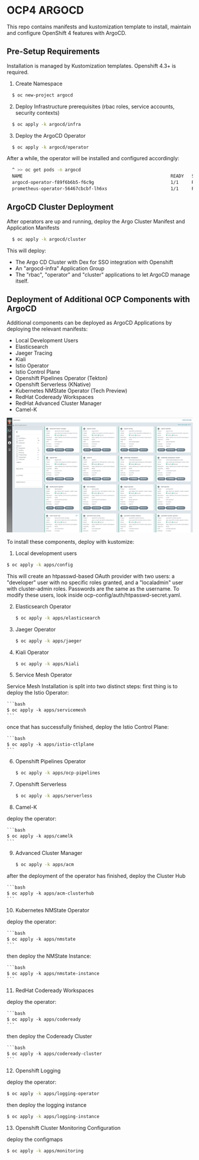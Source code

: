 # OCP4 ARGOCD

This repo contains manifests and kustomization template to install, maintain and configure OpenShift 4 features with ArgoCD.

## Pre-Setup Requirements

Installation is managed by Kustomization templates. Openshift 4.3+ is required.

1. Create Namespace

```bash
  $ oc new-project argocd
```

2. Deploy Infrastructure prerequisites (rbac roles, service accounts, security contexts)

```bash
  $ oc apply -k argocd/infra
```

3. Deploy the ArgoCD Operator

```bash
  $ oc apply -k argocd/operator
```

After a while, the operator will be installed and configured accordingly:

```bash
  ^ >> oc get pods -n argocd
  NAME                                                        READY   STATUS    RESTARTS   AGE
  argocd-operator-f89f6b6b5-f6c9g                             1/1     Running   0          16m
  prometheus-operator-56467cbcbf-lh6xs                        1/1     Running   0          16m
```

## ArgoCD Cluster Deployment

After operators are up and running, deploy the Argo Cluster Manifest and Application Manifests

```bash
  $ oc apply -k argocd/cluster
```

This will deploy:

* The Argo CD Cluster with Dex for SSO integration with Openshift
* An "argocd-infra" Application Group
* The "rbac", "operator" and "cluster" applications to let ArgoCD manage itself.

## Deployment of Additional OCP Components with ArgoCD

Additional components can be deployed as ArgoCD Applications by deploying the relevant manifests:

- Local Development Users
- Elasticsearch
- Jaeger Tracing
- Kiali
- Istio Operator
- Istio Control Plane
- Openshift Pipelines Operator (Tekton)
- Openshift Serverless (KNative)
- Kubernetes NMState Operator (Tech Preview)
- RedHat Codeready Workspaces
- RedHat Advanced Cluster Manager
- Camel-K

![argocd console screenshot](assets/argocd.png)

To install these components, deploy with kustomize:

1. Local development users

  ```bash
  $ oc apply -k apps/config
  ```

This will create an htpasswd-based OAuth provider with two users: a "developer" user with no specific roles granted, and a "localadmin" user with cluster-admin roles.
Passwords are the same as the username. To modify these users, look inside ocp-config/auth/htpasswd-secret.yaml.

2. Elasticsearch Operator

    ```bash
    $ oc apply -k apps/elasticsearch
    ```

3. Jaeger Operator

    ```bash
    $ oc apply -k apps/jaeger
    ```

4. Kiali Operator

    ```bash
    $ oc apply -k apps/kiali
    ```

5. Service Mesh Operator

  Service Mesh Installation is split into two distinct steps: first thing is to deploy the Istio Operator:

    ```bash
    $ oc apply -k apps/servicemesh
    ```

  once that has successfully finished, deploy the Istio Control Plane:

    ```bash
    $ oc apply -k apps/istio-ctlplane
    ```

6. Openshift Pipelines Operator

    ```bash
    $ oc apply -k apps/ocp-pipelines
    ```

7. Openshift Serverless

    ```bash
    $ oc apply -k apps/serverless
    ```

8. Camel-K

  deploy the operator:

    ```bash
    $ oc apply -k apps/camelk
    ```

9. Advanced Cluster Manager

    ```bash
    $ oc apply -k apps/acm
    ```

  after the deployment of the operator has finished, deploy the Cluster Hub

    ```bash
    $ oc apply -k apps/acm-clusterhub
    ```

10. Kubernetes NMState Operator

  deploy the operator:

    ```bash
    $ oc apply -k apps/nmstate
    ```

  then deploy the NMState Instance:

    ```bash
    $ oc apply -k apps/nmstate-instance
    ```

11. RedHat Codeready Workspaces

  deploy the operator:

    ```bash
    $ oc apply -k apps/codeready
    ```

  then deploy the Codeready Cluster

    ```bash
    $ oc apply -k apps/codeready-cluster
    ```

12. Openshift Logging

  deploy the operator:

  ```bash
  $ oc apply -k apps/logging-operator
  ```

  then deploy the logging instance

  ```bash
  $ oc apply -k apps/logging-instance
  ```

13. Openshift Cluster Monitoring Configuration

  deploy the configmaps

  ```bash
  $ oc apply -k apps/monitoring
  ```

